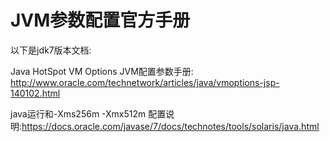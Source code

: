 # JVM参数配置官方手册

以下是jdk7版本文档:

Java HotSpot VM Options JVM配置参数手册: http://www.oracle.com/technetwork/articles/java/vmoptions-jsp-140102.html



java运行和-Xms256m -Xmx512m 配置说明:https://docs.oracle.com/javase/7/docs/technotes/tools/solaris/java.html